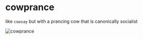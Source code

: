 # cowprance
like `cowsay` but with a prancing cow that is canonically socialist

![cowprance](https://user-images.githubusercontent.com/319655/50123066-4e2f0900-022d-11e9-9c33-5739885ca63c.gif)
